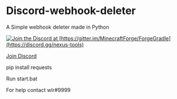 # Discord-webhook-deleter
A Simple webhook deleter made in Python

<a href="[https://gitter.im/MinecraftForge/ForgeGradle](https://discord.gg/nexus-tools)?utm_source=badge&utm_medium=badge&utm_campaign=pr-badge&utm_content=badge" target="_blank">
    <img src="https://badges.gitter.im/%20Discord.svg" alt="Join the Discord at [https://gitter.im/MinecraftForge/ForgeGradle](https://discord.gg/nexus-tools)" class="gitter-button">
</a>

<a href="https://discord.gg/nexus-tools" class="discord-button">Join Discord</a>


pip install requests

Run start.bat

For help contact wlr#9999
